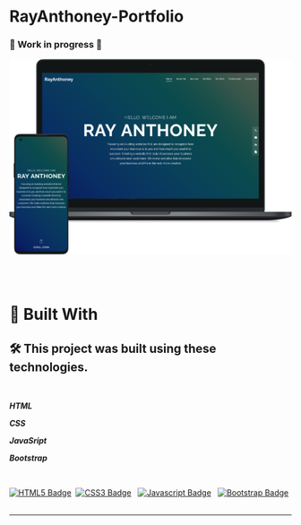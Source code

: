 # RayAnthoney-Portfolio

### 🚧 Work in progress 🚧

![Home Screen](/images/ram-portfolio-mockup.png)

<br>
<br>

# 🎨 Built With

## 🛠️ This project was built using these technologies.

<br>

 ***HTML***

 ***CSS***

 ***JavaSript***

 ***Bootstrap***


<br>

[![HTML5 Badge](https://img.shields.io/badge/-HTML-E44D26?style=plastic&for-the-badge&labelColor=black&logo=html5&logoColor=E44D26)](#)&nbsp;
[![CSS3 Badge](https://img.shields.io/badge/-CSS-1572B6?&style=plastic&for-the-badge&labelColor=black&logo=css3&logoColor=1572B6)](#)&nbsp;&nbsp;
[![Javascript Badge](https://img.shields.io/badge/-Javascript-F0DB4F?style=plastic&for-the-badge&labelColor=black&logo=javascript&logoColor=F0DB4F)](#)&nbsp;&nbsp;
[![Bootstrap Badge](https://img.shields.io/badge/-Bootstrap-481e89?style=plastic&for-the-badge&labelColor=white&logo=bootstrap&logoColor=481e89)](#)&nbsp;&nbsp;

---
